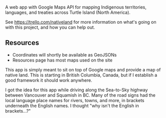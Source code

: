 A web app with Google Maps API for mapping Indigenous territories, languages, and treaties across Turtle Island (North America).

See <a href="https://trello.com/nativeland">https://trello.com/nativeland</a> for more information on what's going on with this project, and how you can help out.

<h2>Resources</h2>
<ul>
<li>Coordinates will shortly be available as GeoJSONs</li>
<li>Resources page has most maps used on the site</li>
</ul>

<p>This app is simply meant to sit on top of Google maps and provide a map of native land. This is starting in British Columbia, Canada, but if I establish a good framework it should work anywhere.</p>
<p>I got the idea for this app while driving along the Sea-to-Sky highway between Vancouver and Squamish in BC. Many of the road signs had the local language place names for rivers, towns, and more, in brackets underneath the English names. I thought "why isn't the English in brackets...?"</p>
